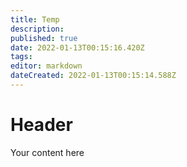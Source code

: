 ```yaml
---
title: Temp
description: 
published: true
date: 2022-01-13T00:15:16.420Z
tags: 
editor: markdown
dateCreated: 2022-01-13T00:15:14.588Z
---
```


# Header
Your content here